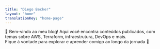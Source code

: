 ```yaml
---
title: "Diego Becker"
layout: "home"
translationKey: "home-page"
---
```


👋 Bem-vindo ao meu blog! 
Aqui você encontra conteúdos publicados, com temas sobre AWS, Terraform, infraestrutura, DevOps e mais.  
Fique à vontade para explorar e aprender comigo ao longo da jornada 🚀
